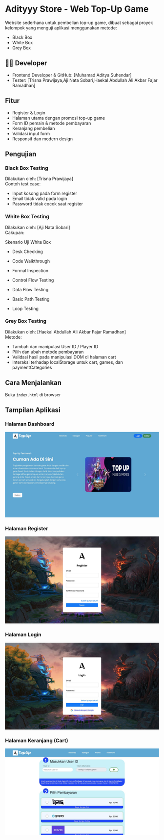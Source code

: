 # Adityyy Store - Web Top-Up Game

Website sederhana untuk pembelian top-up game, dibuat sebagai proyek kelompok yang menguji aplikasi menggunakan metode:
- Black Box
- White Box
- Grey Box

## 👨‍💻 Developer
- Frontend Developer & GitHub: [Muhamad Aditya Suhendar]
- Tester: [Trisna Prawijaya,Aji Nata Sobari,Haekal Abdullah Ali Akbar Fajar Ramadhan]

## Fitur
- Register & Login
- Halaman utama dengan promosi top-up game
- Form ID pemain & metode pembayaran
- Keranjang pembelian
- Validasi input form
- Responsif dan modern design

## Pengujian

### Black Box Testing
Dilakukan oleh: [Trisna Prawijaya]  
Contoh test case:
- Input kosong pada form register
- Email tidak valid pada login
- Password tidak cocok saat register

### White Box Testing
Dilakukan oleh: [Aji Nata Sobari]  
Cakupan:

Skenario Uji White Box

- Desk Checking

- Code Walkthrough

- Formal Inspection

- Control Flow Testing

- Data Flow Testing

- Basic Path Testing

- Loop Testing

### Grey Box Testing
Dilakukan oleh: [Haekal Abdullah Ali Akbar Fajar Ramadhan]  
Metode:

- Tambah dan manipulasi User ID / Player ID
- Pilih dan ubah metode pembayaran
- Validasi hasil pada manipulasi DOM di halaman cart
- Interaksi terhadap localStorage untuk cart, games, dan paymentCategories

## Cara Menjalankan
Buka `index.html` di browser

## Tampilan Aplikasi

### Halaman Dashboard
![Dashboard Page](assets/photos/Dashboard.jpg)

### Halaman Register
![Register Page](assets/photos/Register.jpg)

### Halaman Login
![Login Page](assets/photos/Login.jpg)

### Halaman Keranjang (Cart)
![Cart Page](assets/photos/Keranjang.jpg)


